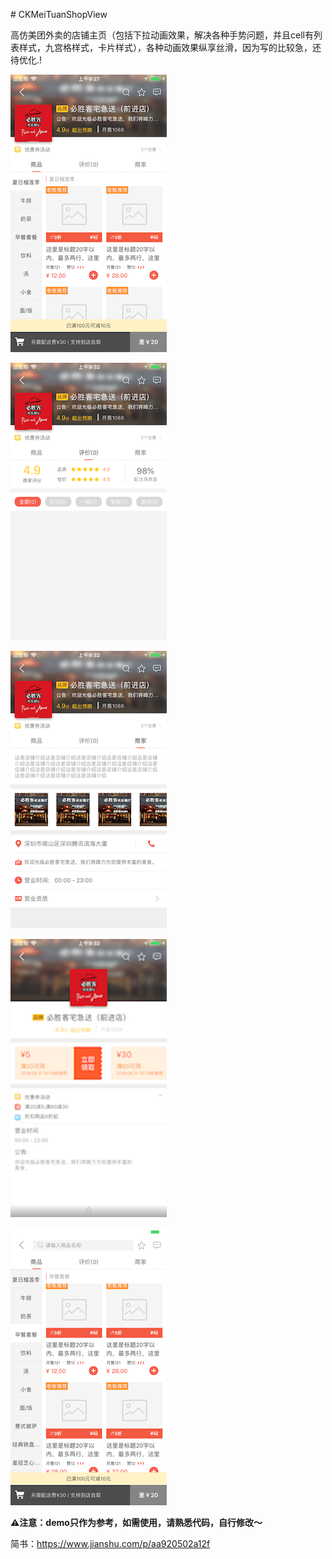 \# CKMeiTuanShopView

高仿美团外卖的店铺主页（包括下拉动画效果，解决各种手势问题，并且cell有列表样式，九宫格样式，卡片样式），各种动画效果纵享丝滑，因为写的比较急，还待优化.!



![店铺商品](/image/1.png)

![店铺评价](/image/2.png)

![商家介绍](/image/3.png)

![店铺活动](/image/4.png)

![二级联动](/image/5.png)

**⚠️注意：demo只作为参考，如需使用，请熟悉代码，自行修改～**

简书：https://www.jianshu.com/p/aa920502a12f